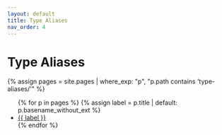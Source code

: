 ```yaml
---
layout: default
title: Type Aliases
nav_order: 4
---
```


# Type Aliases

{% assign pages = site.pages | where_exp: "p", "p.path contains 'type-aliases/'" %}
<ul>
{% for p in pages %}
  {% assign label = p.title | default: p.basename_without_ext %}
  <li><a href="{{ p.url | relative_url }}">{{ label }}</a></li>
{% endfor %}
</ul>
